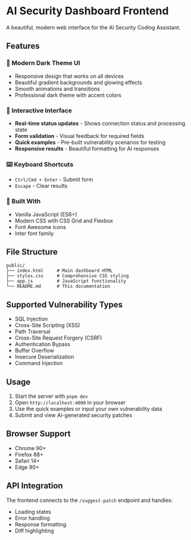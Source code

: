 # AI Security Dashboard Frontend

A beautiful, modern web interface for the AI Security Coding Assistant.

## Features

### 🎨 Modern Dark Theme UI
- Responsive design that works on all devices
- Beautiful gradient backgrounds and glowing effects
- Smooth animations and transitions
- Professional dark theme with accent colors

### 🚀 Interactive Interface
- **Real-time status updates** - Shows connection status and processing state
- **Form validation** - Visual feedback for required fields
- **Quick examples** - Pre-built vulnerability scenarios for testing
- **Responsive results** - Beautiful formatting for AI responses

### ⌨️ Keyboard Shortcuts
- `Ctrl/Cmd + Enter` - Submit form
- `Escape` - Clear results

### 🔧 Built With
- Vanilla JavaScript (ES6+)
- Modern CSS with CSS Grid and Flexbox
- Font Awesome icons
- Inter font family

## File Structure

```
public/
├── index.html     # Main dashboard HTML
├── styles.css     # Comprehensive CSS styling
├── app.js         # JavaScript functionality
└── README.md      # This documentation
```

## Supported Vulnerability Types

- SQL Injection
- Cross-Site Scripting (XSS)
- Path Traversal
- Cross-Site Request Forgery (CSRF)
- Authentication Bypass
- Buffer Overflow
- Insecure Deserialization
- Command Injection

## Usage

1. Start the server with `pnpm dev`
2. Open `http://localhost:4000` in your browser
3. Use the quick examples or input your own vulnerability data
4. Submit and view AI-generated security patches

## Browser Support

- Chrome 90+
- Firefox 88+
- Safari 14+
- Edge 90+

## API Integration

The frontend connects to the `/suggest-patch` endpoint and handles:
- Loading states
- Error handling
- Response formatting
- Diff highlighting